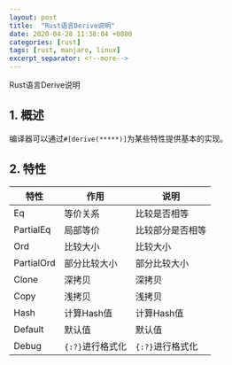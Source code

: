 ```yaml
---
layout: post
title:  "Rust语言Derive说明"
date: 2020-04-28 11:38:04 +0800
categories: [rust]
tags: [rust, manjaro, linux]
excerpt_separator: <!--more-->
---
```

Rust语言Derive说明
<!--more-->

## 1. 概述
编译器可以通过`#[derive(*****)]`为某些特性提供基本的实现。

## 2. 特性

|特性|作用|说明|
|---|---|---|
|Eq|等价关系|比较是否相等|
|PartialEq|局部等价|比较部分是否相等|
|Ord|比较大小|比较大小|
|PartialOrd|部分比较大小|部分比较大小|
|Clone|深拷贝|深拷贝|
|Copy|浅拷贝|浅拷贝|
|Hash|计算Hash值|计算Hash值|
|Default|默认值|默认值|
|Debug|`{:?}`进行格式化|`{:?}`进行格式化|

